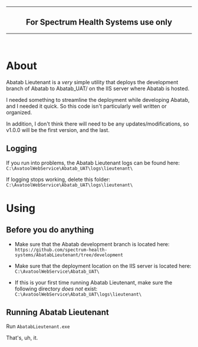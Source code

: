 ***

<div align="center">
  <h2>
    For Spectrum Health Systems use only
  </h2>
</div>

***

<br>

# About

Abatab Lieutenant is a *very* simple utility that deploys the development branch of Abatab to Abatab_UAT/ on the IIS server where Abatab is hosted.

I needed something to streamline the deployment while developing Abatab, and I needed it quick. So this code isn't particularly well written or organized.

In addition, I don't think there will need to be any updates/modifications, so v1.0.0 will be the first version, and the last.

## Logging

If you run into problems, the Abatab Lieutenant logs can be found here:  
`C:\AvatoolWebService\Abatab_UAT\logs\lieutenant\`

If logging stops working, delete this folder:  
`C:\AvatoolWebService\Abatab_UAT\logs\lieutenant\`

# Using

## Before you do anything

* Make sure that the Abatab development branch is located here:  
`https://github.com/spectrum-health-systems/AbatabLieutenant/tree/development`

* Make sure that the deployment location on the IIS server is located here:  
`C:\AvatoolWebService\Abatab_UAT\`

* If this is your first time running Abatab Lieutenant, make sure the following directory *does not* exist:  
`C:\AvatoolWebService\Abatab_UAT\logs\lieutenant\`

## Running Abatab Lieutenant

Run `AbatabLieutenant.exe`

That's, uh, it.
